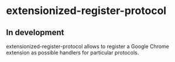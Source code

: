 # extensionized-register-protocol

## In development

extensionized-register-protocol allows to register a Google Chrome extension as possible handlers for particular protocols.
